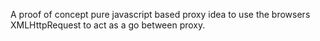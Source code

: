 A proof of concept pure javascript based proxy idea to use the browsers XMLHttpRequest to act as a go between proxy. 
